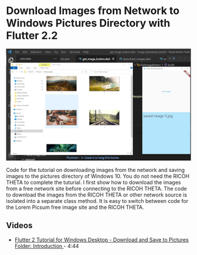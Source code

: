 # Download Images from Network to Windows Pictures Directory with Flutter 2.2

![picsum screenshot](docs/screenshot_picsum.png)

Code for the tutorial on downloading images from the network and saving images
to the pictures directory of Windows 10.  You do not need the RICOH THETA to
complete the tuturial.  I first show how to download the images from a free
network site before connecting to the RICOH THETA.  The code to download the images
from the RICOH THETA or other network source is isolated into a separate class method.
It is easy to switch between code for the Lorem Picsum free image site and
the RICOH THETA.

## Videos

* [Flutter 2 Tutorial for Windows Desktop - Download and Save to Pictures Folder: Introduction ](https://youtu.be/8ZO3waTBCW0) - 4:44
